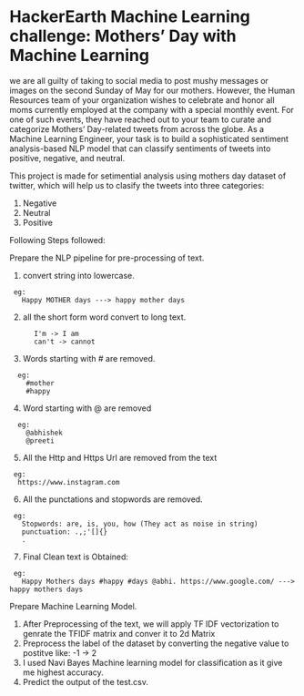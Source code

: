 # HackerEarth Machine Learning challenge: Mothers’ Day with Machine Learning

we are all guilty of taking to social media to post mushy messages or images on the second Sunday of May for our mothers. However, the Human Resources team of your organization wishes to celebrate and honor all moms currently employed at the company with a special monthly event. For one of such events, they have reached out to your team to curate and categorize Mothers’ Day-related tweets from across the globe.
As a Machine Learning Engineer, your task is to build a sophisticated sentiment analysis-based NLP model that can classify sentiments of tweets into positive, negative, and neutral.

This project is made for setimential analysis using mothers day dataset of twitter, which will help us to clasify the tweets into three categories:
1. Negative 
2. Neutral
3. Positive

Following Steps followed:

Prepare the NLP pipeline for pre-processing of text.

1. convert string into lowercase.
```
 eg:
   Happy MOTHER days ---> happy mother days
```

2. all the short form word convert to long text.
```
      I'm -> I am
      can't -> cannot
```

3. Words starting with # are removed.
```
  eg:
    #mother
    #happy
```

4. Word starting with @ are removed
```
  eg:
    @abhishek
    @preeti
```

5. All the Http and Https Url are removed from the text
```
 eg:
  https://www.instagram.com
```

6. All the punctations and stopwords are removed.
```
 eg:
   Stopwords: are, is, you, how (They act as noise in string)
   punctuation: .,;'[]{}
   .
```
7. Final Clean text is Obtained:
```
 eg: 
   Happy Mothers days #happy #days @abhi. https://www.google.com/ ---> happy mothers days
```

Prepare Machine Learning Model.

1. After Preprocessing of the text, we will apply TF IDF vectorization to genrate the TFIDF matrix and conver it to 2d Matrix
2. Preprocess the label of the dataset by converting the negative value to postitve like: -1 -> 2
3. I used Navi Bayes Machine learning model for classification as it give me highest accuracy.
4. Predict the output of the test.csv.

